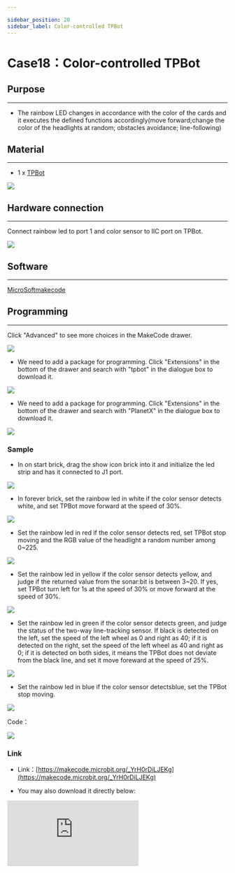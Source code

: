 ```yaml
---

sidebar_position: 20
sidebar_label: Color-controlled TPBot
---
```


# Case18：Color-controlled TPBot

## Purpose
---
- The rainbow LED changes in accordance with the color of the cards and it executes  the defined functions accordingly(move forward;change the color of the headlights at random; obstacles avoidance; line-following)

## Material
---

- 1 x [TPBot](https://www.elecfreaks.com/tpbot.html)

![](./images/TPBot_tianpeng_case_01_01.png)


## Hardware connection
---
Connect rainbow led to port 1 and color sensor to IIC port on TPBot.

![](./images/TPBot_tianpeng_case_18_03.png)


## Software
---

 [MicroSoftmakecode](https://makecode.microbit.org/#)


## Programming
---

Click "Advanced" to see more choices in the MakeCode drawer.

![](./images/TPBot_tianpeng_case_01_02.png)

- We need to add a package for programming. Click "Extensions" in the bottom of the drawer and search with "tpbot" in the dialogue box to download it.

![](./images/TPBot_tianpeng_case_01_03.png)

- We need to add a package for programming. Click "Extensions" in the bottom of the drawer and search with "PlanetX" in the dialogue box to download it.

![](./images/TPBot_tianpeng_case_15_03.png)

### Sample

- In on start brick, drag the show icon brick into it and initialize the led strip and has it connected to J1 port.

![](./images/TPBot_tianpeng_case_18_04.png)

- In forever brick, set the rainbow led in white if the color sensor detects white, and set TPBot move forward at the speed of 30%.

![](./images/TPBot_tianpeng_case_18_05.png)

- Set the rainbow led in red  if the color sensor detects red, set TPBot stop moving and the RGB value of the headlight a random number among 0~225.

![](./images/TPBot_tianpeng_case_18_06.png)

- Set the rainbow led in yellow if the color sensor detects yellow, and judge if the returned value from the sonar:bit is between 3~20. If yes, set TPBot turn left for 1s at the speed of 30% or move forward at the speed of 30%.

![](./images/TPBot_tianpeng_case_18_07.png)

- Set the rainbow led in green if the color sensor detects green, and judge the status of the two-way line-tracking sensor. If black is detected on the left, set the speed of the left wheel as 0 and right as 40; if it is detected on the right, set the speed of the left wheel as 40 and right as 0; if it is detected on both sides, it means the TPBot does not deviate from the black line, and set it move foreward at the speed of 25%.

![](./images/TPBot_tianpeng_case_18_08.png)

- Set the rainbow led in blue if the color sensor detectsblue, set the TPBot stop moving.

![](./images/TPBot_tianpeng_case_18_09.png)


Code：

![](./images/TPBot_tianpeng_case_18_10.png)


### Link
- Link：[https://makecode.microbit.org/_YrH0rDiLJEKg](https://makecode.microbit.org/_YrH0rDiLJEKg)

- You may also download it directly below:

<div
    style={{
        position: 'relative',
        paddingBottom: '60%',
        overflow: 'hidden',
    }}
>
    <iframe
        src="https://makecode.microbit.org/_YrH0rDiLJEKg"
        frameborder="0"
        sandbox="allow-popups allow-forms allow-scripts allow-same-origin"
        style={{
            position: 'absolute',
            width: '100%',
            height: '100%',
        }}
    />
</div>

### Conclusion

- Place the cards in different color in the front of the gesture sensor to activate different functions:
- White card: Rainbow LED lights on in white and TPBot moves forward.
- Red card: Rainbow LED lights on in red and TPBot stops moving with the headlights changing the colors at random.
- Yellow card: Rainbow LED lights on in yellow and TPBot goes into the obstacle-avoidance mode.
- Green card: Rainbow LED lights on in green and TPBot goes into the line-tracking mode.
- Blue card: Rainbow LED lights on in blue and TPBot stops moving.

## Exploration
---

## FAQ
---

Q: While operating this case, why the car might not work properly?
A: It might be the low power of the batteries, please try adding the value of TPBot's speed and test again.

## Relevant File
---
